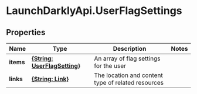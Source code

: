 # LaunchDarklyApi.UserFlagSettings

## Properties

Name | Type | Description | Notes
------------ | ------------- | ------------- | -------------
**items** | [**{String: UserFlagSetting}**](UserFlagSetting.md) | An array of flag settings for the user | 
**links** | [**{String: Link}**](Link.md) | The location and content type of related resources | 


